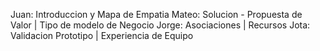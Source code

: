 Juan: Introduccion y Mapa de Empatia
Mateo: Solucion - Propuesta de Valor | Tipo de modelo de Negocio
Jorge: Asociaciones | Recursos
Jota: Validacion Prototipo | Experiencia de Equipo
